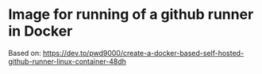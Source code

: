 # Image for running of a github runner in Docker
Based on: https://dev.to/pwd9000/create-a-docker-based-self-hosted-github-runner-linux-container-48dh
